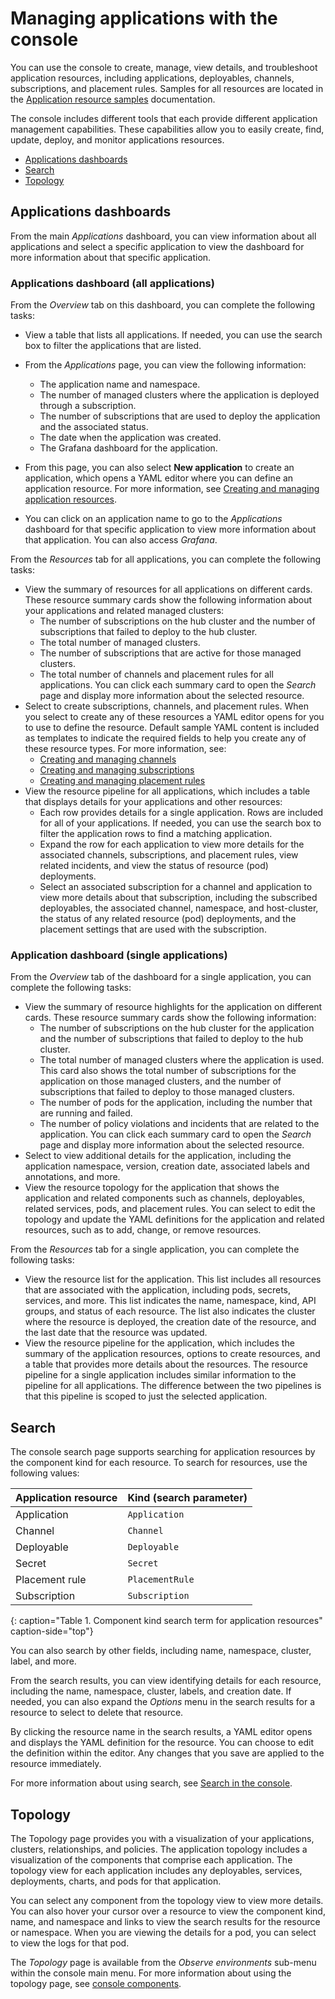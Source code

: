 # Managing applications with the console

You can use the console to create, manage, view details, and troubleshoot application resources, including applications, deployables, channels, subscriptions, and placement rules. Samples for all resources are located in the [Application resource samples](app_resource_samples.md) documentation.

The console includes different tools that each provide different application management capabilities. These capabilities allow you to easily create, find, update, deploy, and monitor applications resources.

  * [Applications dashboards](#applications-dashboards)
  * [Search](#search)
  * [Topology](#topology)

## Applications dashboards

From the main _Applications_ dashboard, you can view information about all applications and select a specific application to view the dashboard for more information about that specific application.

### Applications dashboard (all applications)

From the _Overview_ tab on this dashboard, you can complete the following tasks:

* View a table that lists all applications. If needed, you can use the search box to filter the applications that are listed.
* From the _Applications_ page, you can view the following information:
  * The application name and namespace.
  * The number of managed clusters where the application is deployed through a subscription.
  * The number of subscriptions that are used to deploy the application and the associated status.
  * The date when the application was created.
  * The Grafana dashboard for the application. 
  
* From this page, you can also select **New application** to create an application, which opens a YAML editor where you can define an application resource. For more information, see [Creating and managing application resources](managing_apps.md#app_create).
* You can click on an application name to go to the _Applications_ dashboard for that specific application to view more information about that application. You can also access _Grafana_.

From the _Resources_ tab for all applications, you can complete the following tasks:

* View the summary of resources for all applications on different cards. These resource summary cards show the following information about your applications and related managed clusters:
  * The number of subscriptions on the hub cluster and the number of subscriptions that failed to deploy to the hub cluster.
  * The total number of managed clusters.
  * The number of subscriptions that are active for those managed clusters.
  * The total number of channels and placement rules for all applications.
  You can click each summary card to open the _Search_ page and display more information about the selected resource.
* Select to create subscriptions, channels, and placement rules. When you select to create any of these resources a YAML editor opens for you to use to define the resource. Default sample YAML content is included as templates to indicate the required fields to help you create any of these resource types. For more information, see:
  * [Creating and managing channels](managing_channels.md#channel_create)
  * [Creating and managing subscriptions](managing_subscriptions.md#subscription_create)
  * [Creating and managing placement rules](managing_placement_rules.md#placement_create)
* View the resource pipeline for all applications, which includes a table that displays details for your applications and other resources:
  * Each row provides details for a single application. Rows are included for all of your applications. If needed, you can use the search box to filter the application rows to find a matching application.
  * Expand the row for each application to view more details for the associated channels, subscriptions, and placement rules, view related incidents, and view the status of resource (pod) deployments.
  * Select an associated subscription for a channel and application to view more details about that subscription, including the subscribed deployables, the associated channel, namespace, and host-cluster, the status of any related resource (pod) deployments, and the placement settings that are used with the subscription.

### Application dashboard (single applications)

From the _Overview_ tab of the dashboard for a single application, you can complete the following tasks:

* View the summary of resource highlights for the application on different cards. These resource summary cards show the following information:
  * The number of subscriptions on the hub cluster for the application and the number of subscriptions that failed to deploy to the hub cluster.
  * The total number of managed clusters where the application is used. This card also shows the total number of subscriptions for the application on those managed clusters, and the number of subscriptions that failed to deploy to those managed clusters.
  * The number of pods for the application, including the number that are running and failed.
  * The number of policy violations and incidents that are related to the application.
  You can click each summary card to open the _Search_ page and display more information about the selected resource.
* Select to view additional details for the application, including the application namespace, version, creation date, associated labels and annotations, and more.
* View the resource topology for the application that shows the application and related components such as channels, deployables, related services, pods, and placement rules. You can select to edit the topology and update the YAML definitions for the application and related resources, such as to add, change, or remove resources.

From the _Resources_ tab for a single application, you can complete the following tasks:

* View the resource list for the application. This list includes all resources that are associated with the application, including pods, secrets, services, and more. This list indicates the name, namespace, kind, API groups, and status of each resource. The list also indicates the cluster where the resource is deployed, the creation date of the resource, and the last date that the resource was updated.
* View the resource pipeline for the application, which includes the summary of the application resources, options to create resources, and a table that provides more details about the resources. The resource pipeline for a single application includes similar information to the pipeline for all applications. The difference between the two pipelines is that this pipeline is scoped to just the selected application.

## Search

The console search page supports searching for application resources by the component kind for each resource. To search for resources, use the following values:

| Application resource | Kind (search parameter) |
|-- | -- |
| Application | `Application` |
| Channel | `Channel` |
| Deployable | `Deployable` |
| Secret | `Secret` |
| Placement rule | `PlacementRule` |
| Subscription | `Subscription` |
{: caption="Table 1. Component kind search term for application resources" caption-side="top"}

You can also search by other fields, including name, namespace, cluster, label, and more.

From the search results, you can view identifying details for each resource, including the name, namespace, cluster, labels, and creation date. If needed, you can also expand the _Options_ menu in the search results for a resource to select to delete that resource.

By clicking the resource name in the search results, a YAML editor opens and displays the YAML definition for the resource. You can choose to edit the definition within the editor. Any changes that you save are applied to the resource immediately.  

For more information about using search, see [Search in the console](../console/search.md).

## Topology

The Topology page provides you with a visualization of your applications, clusters, relationships, and policies. The application topology includes a visualization of the components that comprise each application. The topology view for each application includes any deployables, services, deployments, charts, and pods for that application.

You can select any component from the topology view to view more details. You can also hover your cursor over a resource to view the component kind, name, and namespace and links to view the search results for the resource or namespace. When you are viewing the details for a pod, you can select to view the logs for that pod.

The _Topology_ page is available from the _Observe environments_ sub-menu within the console main menu. For more information about using the topology page, see [console components](../console/console.md).

